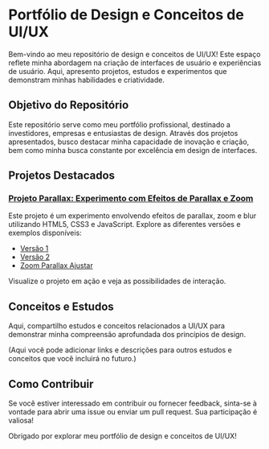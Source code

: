 # Portfólio de Design e Conceitos de UI/UX

Bem-vindo ao meu repositório de design e conceitos de UI/UX! Este espaço reflete minha abordagem na criação de interfaces de usuário e experiências de usuário. Aqui, apresento projetos, estudos e experimentos que demonstram minhas habilidades e criatividade.

## Objetivo do Repositório

Este repositório serve como meu portfólio profissional, destinado a investidores, empresas e entusiastas de design. Através dos projetos apresentados, busco destacar minha capacidade de inovação e criação, bem como minha busca constante por excelência em design de interfaces.

## Projetos Destacados

### [Projeto Parallax: Experimento com Efeitos de Parallax e Zoom](https://chaos4455.github.io/HTML-Projects/UI-UX/PARALLAX)
Este projeto é um experimento envolvendo efeitos de parallax, zoom e blur utilizando HTML5, CSS3 e JavaScript. Explore as diferentes versões e exemplos disponíveis:

- [Versão 1](https://chaos4455.github.io/HTML-Projects/UI-UX/PARALLAX/v1.html)
- [Versão 2](https://chaos4455.github.io/HTML-Projects/UI-UX/PARALLAX/v2.html)
- [Zoom Parallax Ajustar](https://chaos4455.github.io/HTML-Projects/UI-UX/PARALLAX/zoomparalaxajustar.html)

Visualize o projeto em ação e veja as possibilidades de interação.

## Conceitos e Estudos

Aqui, compartilho estudos e conceitos relacionados a UI/UX para demonstrar minha compreensão aprofundada dos princípios de design.

(Aqui você pode adicionar links e descrições para outros estudos e conceitos que você incluirá no futuro.)

## Como Contribuir

Se você estiver interessado em contribuir ou fornecer feedback, sinta-se à vontade para abrir uma issue ou enviar um pull request. Sua participação é valiosa!

Obrigado por explorar meu portfólio de design e conceitos de UI/UX!
